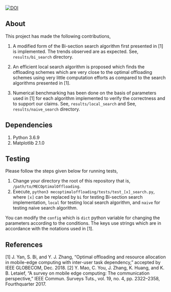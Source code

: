 [![DOI](https://zenodo.org/badge/DOI/10.5281/zenodo.4036587.svg)](https://doi.org/10.5281/zenodo.4036587)

About
-----

This project has made the following contributions,

1. A modified form of the Bi-section search algorithm first presented in [1] is implemented. The trends observed are as expected. See, `results/bi_search` directory.

2. An efficient local search algorithm is proposed which finds the offloading schemes which are very close to the optimal offloading schemes using very little computation efforts as compared to the search algorithms presented in [1].

3. Numerical benchmarking has been done on the basis of parameters used in [1] for each algorithm implemented to verify the correctness and to support our claims. See, `results/local_search` and See, `results/naive_search` directory.

Dependencies
------------

1. Python 3.6.9
2. Matplotlib 2.1.0

Testing
-------

Please follow the steps given below for running tests,

1. Change your directory the root of this repository that is, `/path/to/MECOptimalOffloading`.
2. Execute, `python3 mecoptimaloffloading/tests/test_[x]_search.py`, where `[x]` can be replaced by `bi` for testing Bi-section search implementation, `local` for testing local search algorithm, and `naive` for testing naive search algorithm.

You can modify the `config` which is `dict` python variable for changing the parameters according to the conditions. The keys use strings which are in accordance with the notations used in [1].

References
----------

[1] J. Yan, S. Bi, and Y. J. Zhang, “Optimal offloading and resource allocation in mobile-edge computing with inter-user task dependency,” accepted by IEEE GLOBECOM, Dec. 2018.
[2] Y. Mao, C. You, J. Zhang, K. Huang, and K. B. Letaief, “A survey on mobile edge computing: The communication perspective,” IEEE Commun. Surveys Tuts., vol. 19, no. 4, pp. 2322–2358, Fourthquarter 2017.
